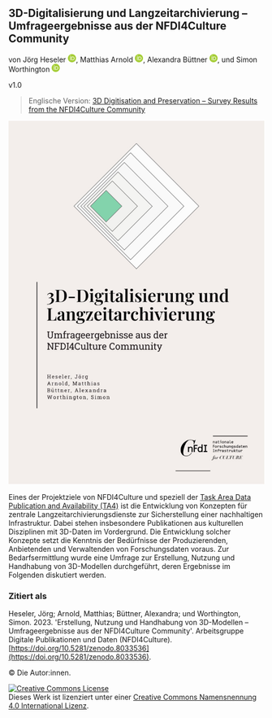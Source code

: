 ## 3D-Digitalisierung und Langzeitarchivierung – Umfrageergebnisse aus der NFDI4Culture Community

von Jörg Heseler <a href="https://orcid.org/0000-0002-1497-627X"><img alt="ORCID logo" src="uhtml/images/ORCIDiD_icon128x128.png" width="16" height="16" /></a>, Matthias Arnold <a href="https://orcid.org/0000-0003-0876-6177"><img alt="ORCID logo" src="uhtml/images/ORCIDiD_icon128x128.png" width="16" height="16" /></a>, Alexandra Büttner <a href="https://orcid.org/0000-0002-4950-0941"><img alt="ORCID logo" src="uhtml/images/ORCIDiD_icon128x128.png" width="16" height="16" /></a>, und Simon Worthington <a href="https://orcid.org/0000-0002-8579-9717"><img alt="ORCID logo" src="uhtml/images/ORCIDiD_icon128x128.png" width="16" height="16" /></a>

v1.0

 > Englische Version: [3D Digitisation and Preservation – Survey Results from the NFDI4Culture Community]([https://nfdi4culture.github.io/3d-survey-results-en/](https://nfdi4culture.github.io/3d-digitisation-and-preservation/))

<picture>
 <source media="(prefers-color-scheme: dark)" srcset="cover/cover-small.jpg">
 <source media="(prefers-color-scheme: light)" srcset="cover/cover-small.jpg">
 <img alt="publication cover" src="cover/cover-small.jpg">
</picture>

Eines der Projektziele von NFDI4Culture und speziell der [Task Area Data Publication and Availability (TA4)](https://nfdi4culture.de/what-we-do/task-areas/task-area-4.html) ist die Entwicklung von Konzepten für zentrale Langzeitarchivierungsdienste zur Sicherstellung einer nachhaltigen Infrastruktur. Dabei stehen insbesondere Publikationen aus kulturellen Disziplinen mit 3D-Daten im Vordergrund. Die Entwicklung solcher Konzepte setzt die Kenntnis der Bedürfnisse der Produzierenden, Anbietenden und Verwaltenden von Forschungsdaten voraus. Zur Bedarfsermittlung wurde eine Umfrage zur Erstellung, Nutzung und Handhabung von 3D-Modellen durchgeführt, deren Ergebnisse im Folgenden diskutiert werden.
### Zitiert als

Heseler, Jörg; Arnold, Matthias; Büttner, Alexandra; und Worthington, Simon. 2023. 'Erstellung, Nutzung und Handhabung von 3D-Modellen – Umfrageergebnisse aus der NFDI4Culture Community'. Arbeitsgruppe Digitale Publikationen und Daten (NFDI4Culture). [https://doi.org/10.5281/zenodo.8033536](https://doi.org/10.5281/zenodo.8033536). 

© Die Autor:innen.

<a rel="license" href="https://creativecommons.org/licenses/by/4.0/"><img alt="Creative Commons License" style="border-width:0" src="https://i.creativecommons.org/l/by/4.0/88x31.png" /></a><br />Dieses Werk ist lizenziert unter einer <a rel="license" href="https://creativecommons.org/licenses/by/4.0/">Creative Commons Namensnennung 4.0 International Lizenz</a>.
